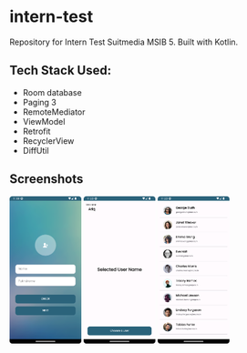 # intern-test
Repository for Intern Test Suitmedia MSIB 5. Built with Kotlin.

## Tech Stack Used:
- Room database
- Paging 3
- RemoteMediator
- ViewModel
- Retrofit
- RecyclerView
- DiffUtil

## Screenshots
<img src="https://github.com/Aziz8860/intern-test/blob/main/screenshots/Screenshot_20230714_111937.png?raw=true" alt="Image description" width="25%"> <img src="https://github.com/Aziz8860/intern-test/blob/main/screenshots/Screenshot_20230714_112009.png?raw=true" alt="Image description" width="25%"> <img src="https://github.com/Aziz8860/intern-test/blob/main/screenshots/Screenshot_20230714_112020.png?raw=true" alt="Image description" width="25%">

## 
